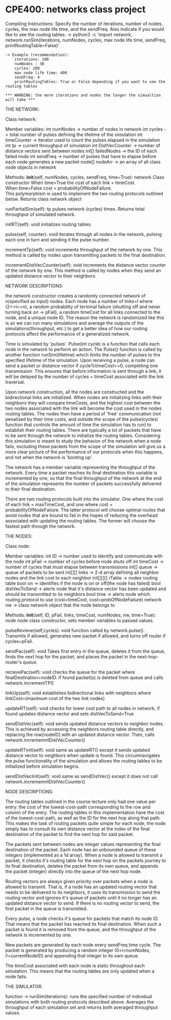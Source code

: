 # CPE400: networks class project 

Compiling Instructions:
Specify the number of iterations, number of nodes, cycles, the max node life time, and the sendFreq. Also indicate if you would like to see the routing tables.
 -> python3 -c 'import network; network.runSim(iterations, numNodes, cycles, max node life time, sendFreq, printRoutingTable=False)'

    -> Example (recommendation):
        iterations: 100
        numNodes : 30
        cycles: 200
        max node life time: 400
        sendFreq: 4
        printRoutingTables: True or False depending if you want to see the routing tables

    *** WARNING: the more iterations and nodes the longer the simualtion will take ***

THE NETWORK:

Class network:

Member variables:
int numNodes -> number of nodes in network
int cycles -> total number of pulses defining the lifetime of the simulation
int timeCounter -> iterator used to count the pulses elapsed in the simulation
int tp -> current throughput of simulation
int DistVecCounter -> number of distance vectors sent between nodes
int[] failedNodes -> the ID of each failed node 
int sendFreq -> number of pulses that have to elapse before each node generates a new packet
node[] nodeArr -> an array of all class node objects in network 

Methods:
__init__(self, numNodes, cycles, sendFreq, time=True): network
Class constructor
When time=True the cost of each link = timeCost.  
When time=False cost = probabilityOfNodeFailure.  
This polymorphism is used to implement the two routing protocols outlined below. 
Returns class network object
 
runPartialSim(self): tp
pulses network (cycles) times.
Returns total throughput of simulated network.
 
initRT(self): void
initializes routing tables.

pulse(self, counter): void
iterates through all nodes in the network, pulsing each one in turn and sending it the pulse number. 

incrementTp(self): void
increments throughput of the network by one.  This method is called by nodes upon transmitting packets to the final destination. 

incrementDistVecCounter(self): void
increments the distance vector counter of the network by one.  This method is called by nodes when they send an updated distance vector to their neighbors.




NETWORK DESCRIPTIONS:

the network constructor creates a randomly connected network of n(specified as input) nodes. Each node has a number of links=l where (2<=l<=n), a random probability of terminal failure (shutting off and never turning back on -> pFail), a random timeCost for all links connected to the node, and a unique node ID.  The reason the network is randomized like this is so we can run many simulations and average the outputs of the simulations(throughput, etc.) to get a better idea of how our routing protocols affect the performance of a generalized network. 

Time is simulated by 'pulses'.  Pulse(int cycle) is a function that calls each node in the network to perform an action.  The Pulse() function is called by another function runSim(lifetime) which limits the number of pulses to the specified lifetime of the simulation.  Upon receiving a pulse, a node can send a packet or distance vector if cycle%timeCost==0, completing one transmission. This ensures that before information is sent through a link, it will be delayed by the number of cycles = timeCost associated with the link traversal.  

Upon network construction, all the nodes are constructed and the bidirectional links are initialized.  When nodes are initializing links with their neighbors they will compare timeCosts, and the highest cost between the two nodes associated with the link will become the cost used in the nodes routing tables.  The nodes then have a period of 'free' communication (not penalized by their time costs, and outside the scope of the pulse(cycles) function that controls the amount of time the simulation has to run) to establish their routing tables.  There are typically a lot of packets that have to be sent through the network to initialize the routing tables.  Considering this simulation is meant to study the behavior of the network when a node fails, excluding these packets from the scope of the simulation will give us a more clear picture of the performance of our protocols when this happens, and not when the network is 'booting up'. 

The network has a member variable representing the throughput of the network.  Every time a packet reaches its final destination this variable is incremented by one, so that the final throughput of the network at the end of the simulation represents the number of packets successfully delivered to their final destination. 

There are two routing protocols built into the simulator.  One where the cost of each link = maxTimeCost, and one where cost = probabilityOfNodeFailure. The latter protocol will choose optimal routes that avoid nodes that are bound to fail in the hopes of reducing the overhead associated with updating the routing tables.  The former will choose the fastest path through the network. 

THE NODES:

Class node:

Member variables:
int ID -> number used to identify and communicate with the node
int pFail -> number of cycles before node shuts off
int timeCost -> number of cycles that must elapse between transmissions
int[] queue -> queue of packets to be sent
int[][] links -> 2-d array defining all neighbor nodes and the link cost to each neighbor
int[][][] rTable -> nodes routing table 
bool on -> identifies if the node is on or off(the node has failed)
bool distVecToSend -> alerts node that it's distance vector has been updated and should be transmitted to its neighbors 
bool time -> alerts node which routing protocol to use (cost=timeCost, cost=probOfNodeFailure)
network nw -> class network object that the node belongs to

Methods:
__init__(self, ID, pFail, links, timeCost, numNodes, nw, time=True): node 
node class constructor, sets member variables to passed values.

pulseRevieve(self,cycles): void
function called by network.pulse().  Transmits if allowed, generates new packet if allowed, and turns off router if cycles=pFail.  

sendPac(self): void
Takes first entry in the queue, deletes it from the queue, finds the next hop for the packet, and places the packet in the next-hop-router's queue. 

recievePac(self): void
checks the queue for the packet where finalDestination=nodeID.  if found packet(s) is deleted from queue and calls network.incrementTP()

linkUp(self): void
establishes bidirectional links with neighbors where linkCost=(maximum cost of the two link nodes)

updateRT(self): void
checks for lower cost path to all nodes in network, if found updates distance vector and sets distVecToSend=True

sendDistVec(self): void
sends updated distance vectors to neighbor nodes. This is achieved by accessing the neighbors routing table directly, and replacing the row[nodeID] with an updated distance vector. Then, calls network.incrememntDistVecCounter()

updateRTinit(self): void
same as updateRT() except it sends updated distance vector to neighbors when update is found.  This circumnavigates the pulse functionality of the simulation and allows the routing tables to be initialized before simulation begins. 

sendDistVecInit(self): void
same as sendDistVec() except it does not call network.incrememntDistVecCounter()



NODE DESCRIPTIONS:

The routing tables outlined in the course lecture only had one value per entry: the cost of the lowest-cost-path corresponding to the row and column of the entry.  The routing tables in this implementation have the cost of the lowest-cost-path, as well as the ID for the next hop along that path.  This makes the task of routing packets quite simple for each node, the node simply has to consult its own distance vector at the index of the final destination of the packet to find the next hop for said packet. 

The packets sent between nodes are integer values representing the final destination of the packet.  Each node has an unbounded queue of these integers (implemented as a 1d array).  When a node is allowed to transmit a packet, it checks it's routing table for the next hop on the packets journey to its final destination, deletes the packet from its own queue, and appends the packet (integer) directly into the queue of the next hop node. 

Routing vectors are always given priority over packets when a node is allowed to transmit.  That is, if a node has an updated routing vector that needs to be delivered to its neighbors, it uses its transmission to send the routing vector and ignores it's queue of packets until it no longer has an updated distance vector to send. If there is no routing vector to send, the first packet in the queue is transmitted. 

Every pulse, a node checks it's queue for packets that match its node ID.  That means that the packet has reached its final destination.  When such a packet is found it is removed from the queue, and the throughput of the network is incremented by one. 

New packets are generated by each node every sendFreq time cycle.  The packet is generated by producing a random integer (0<i<numNodes, i!=currentNodeID) and appending that integer to its own queue.  

The timeCost associated with each node is static throughout each simulation.  This means that the routing tables are only updated when a node fails.  


THE SIMULATOR:

function -> runSim(iterations):
runs the specified number of individual simulations with both routing protocols described above.  Averages the throughput of each simulation set and returns both averaged throughput values. 




